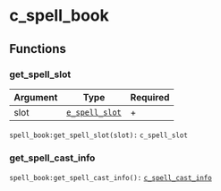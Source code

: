 # c\_spell\_book

## Functions

### get\_spell\_slot

| Argument | Type                                             | Required |
| -------- | ------------------------------------------------ | -------- |
| slot     | [`e_spell_slot`](../enums/e\_spell\_slot.md)     | +        |

`spell_book:get_spell_slot(slot):` `c_spell_slot`

### get\_spell\_cast\_info

`spell_book:get_spell_cast_info():` [`c_spell_cast_info`](c\_spell\_cast\_info.md)
